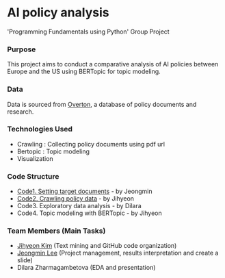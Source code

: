 # AI policy analysis
'Programming Fundamentals using Python' Group Project

### Purpose
This project aims to conduct a comparative analysis of AI policies between Europe and the US using BERTopic for topic modeling.

### Data
Data is sourced from [Overton](https://www.overton.io/), a database of policy documents and research.

### Technologies Used
- Crawling : Collecting policy documents using pdf url
- Bertopic : Topic modeling
- Visualization

### Code Structure
- [Code1. Setting target documents](https://github.com/kjh8331267/AI_policy_analysis/blob/main/1_Setting_target_documents.ipynb) - by Jeongmin
- [Code2. Crawling policy data](https://github.com/kjh8331267/ADP_Study/blob/main/2_Crawling_overton_data.ipynb) - by Jihyeon
- Code3. Exploratory data analysis - by Dilara
- Code4. Topic modeling with BERTopic - by Jihyeon

### Team Members (Main Tasks)
- [Jihyeon Kim](https://github.com/kjh8331267) (Text mining and GitHub code organization)
- [Jeongmin Lee](https://github.com/itzel36) (Project management, results interpretation and create a slide)
- Dilara Zharmagambetova (EDA and presentation)
